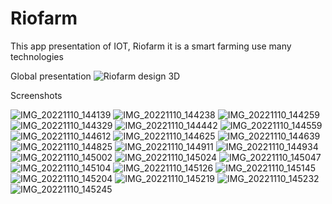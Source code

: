 # Riofarm
This app presentation of IOT, Riofarm it is a smart farming use many technologies

Global presentation
![Riofarm design 3D](https://user-images.githubusercontent.com/33179371/202039585-d02dbdde-dd11-4566-8c4b-f4c8ee3697a8.png)

Screenshots

![IMG_20221110_144139](https://user-images.githubusercontent.com/33179371/202043091-b6a04e84-5fe9-4f85-be31-2bf2259382bd.jpg)
![IMG_20221110_144238](https://user-images.githubusercontent.com/33179371/202043214-ce062440-812e-49f6-9418-9f759b2890cf.jpg)
![IMG_20221110_144259](https://user-images.githubusercontent.com/33179371/202043799-0bc7c144-a263-43d9-a130-00d107178bca.jpg)
![IMG_20221110_144329](https://user-images.githubusercontent.com/33179371/202043818-c6a12596-4c75-413e-b79c-19e4faaa68ac.jpg)
![IMG_20221110_144442](https://user-images.githubusercontent.com/33179371/202043825-86434cff-798b-489f-8f16-c0c470b0c56a.jpg)
![IMG_20221110_144559](https://user-images.githubusercontent.com/33179371/202043859-27ab5c1b-2a8a-465d-b03d-21dce24c3615.jpg)
![IMG_20221110_144612](https://user-images.githubusercontent.com/33179371/202043902-570ca781-42ae-44b7-9d89-5e25cc6097fa.jpg)
![IMG_20221110_144625](https://user-images.githubusercontent.com/33179371/202043928-ba5dbe82-94e8-4459-a2e6-facbaa243c6b.jpg)
![IMG_20221110_144639](https://user-images.githubusercontent.com/33179371/202043942-7013eaa3-731b-44cd-99c9-0c01fc633207.jpg)
![IMG_20221110_144825](https://user-images.githubusercontent.com/33179371/202043954-67ee03a7-560a-402e-8959-916592b5d80d.jpg)
![IMG_20221110_144911](https://user-images.githubusercontent.com/33179371/202043963-d8ea7ec8-7d3c-405a-8a00-b877eae97c02.jpg)
![IMG_20221110_144934](https://user-images.githubusercontent.com/33179371/202043978-96e93816-c826-4550-b8f6-a6f654a69488.jpg)
![IMG_20221110_145002](https://user-images.githubusercontent.com/33179371/202043993-9e730884-74e8-4527-a374-bb6a5b2bf97d.jpg)
![IMG_20221110_145024](https://user-images.githubusercontent.com/33179371/202044003-e3b7388e-fe12-4a20-ba38-bd8bfc27487a.jpg)
![IMG_20221110_145047](https://user-images.githubusercontent.com/33179371/202044011-6f5e8d10-3c12-4cc2-9e59-bd2d1962c5d9.jpg)
![IMG_20221110_145104](https://user-images.githubusercontent.com/33179371/202044023-d229fe9f-22bb-4c82-ac5e-0e72fe6a5b66.jpg)
![IMG_20221110_145126](https://user-images.githubusercontent.com/33179371/202044033-b2733c52-6cc0-45f8-9cd0-bdd71087c833.jpg)
![IMG_20221110_145145](https://user-images.githubusercontent.com/33179371/202044040-af112ed7-0287-486b-baf9-30121ec68d55.jpg)
![IMG_20221110_145204](https://user-images.githubusercontent.com/33179371/202044048-bc2326c8-dd77-49b8-82f8-7b8734d00308.jpg)
![IMG_20221110_145219](https://user-images.githubusercontent.com/33179371/202044054-b4807336-de89-47a7-bd93-6a119c57c6fd.jpg)
![IMG_20221110_145232](https://user-images.githubusercontent.com/33179371/202044065-104d3f34-16ca-4c30-a63d-27488ae2eab6.jpg)
![IMG_20221110_145245](https://user-images.githubusercontent.com/33179371/202044077-a5c75734-1d1e-4049-938a-1b9727d47b94.jpg)
